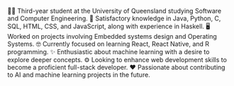 
👨‍🎓 Third-year student at the University of Queensland studying Software and Computer Engineering.
🧠 Satisfactory knowledge in Java, Python, C, SQL, HTML, CSS, and JavaScript, along with experience in Haskell.
🖥️ Worked on projects involving Embedded systems design and Operating Systems.
🤓 Currently focused on learning React, React Native, and R programming.
✨ Enthusiastic about machine learning with a desire to explore deeper concepts.
⚙️ Looking to enhance web development skills to become a proficient full-stack developer.
❤️ Passionate about contributing to AI and machine learning projects in the future.


